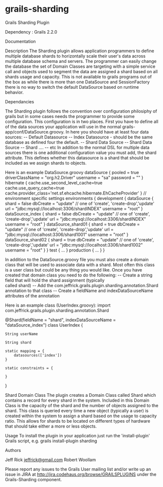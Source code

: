 grails-sharding
===============

Grails Sharding Plugin

Dependency : Grails 2.2.0

Documentation

Description
The Sharding plugin allows application programmers to define multiple database shards to horizontally scale their user's data across multiple database schema and servers. The programmer can easily change the database the set of Domain Classes are targeting with a simple service call and objects used to segment the data are assigned a shard based on all shards usage and capacity. This is not available to grails programs out of the box as while there is more than one DataSource and SessionFactory there is no way to switch the default DataSource based on runtime behavior.

Dependancies

The Sharding plugin follows the convention over configuration philosiphy of grails but in some cases needs the programmer to provide some configuration. This configuration is in two places.  First you have to define all of the data sources your application will use in the normal grails-app/conf/DataSource.groovy.  In here you should have at least four data sources:
     -- Default Datasource 
     -- Index Datasource - should be the same database as defined four the 
        default.
     -- Shard Data Source 
     -- Shard Data Source
     -- Shard ....
     -- etc
In addition to the normal DSL for multiple data sources there is one additional configuration value you must add, the shard attribute.  This defines whether this datasource is a shard that should be included as we assign shards to objects. 

Here is an example DataSource.groovy
dataSource {
	pooled = true
	driverClassName = "org.h2.Driver"
	username = "sa"
	password = ""
}
hibernate {
    cache.use_second_level_cache=true
    cache.use_query_cache=true
    cache.provider_class='net.sf.ehcache.hibernate.EhCacheProvider'
}
// environment specific settings
environments {
	development {
		dataSource {
                        shard = false
			dbCreate = "update" // one of 'create', 'create-drop','update'
			url = "jdbc:mysql://localhost:3306/shardINDEX"
                        username = "root"
		}
                dataSource_index {
                        shard = false
                        dbCreate = "update" // one of 'create', 'create-drop','update'
                        url = "jdbc:mysql://localhost:3306/shardINDEX"
                        username = "root"
                 }
                 dataSource_shard01 {
                         shard = true
                         dbCreate = "update" // one of 'create', 'create-drop','update'
                         url = "jdbc:mysql://localhost:3306/shard1001"
                         username = "root"
                 }
                 dataSource_shard02 {
                         shard = true
                         dbCreate = "update" // one of 'create', 'create-drop','update'
                         url = "jdbc:mysql://localhost:3306/shard1002"
                         username = "root"
                  }
	}
	test {
		...
	}
	production {
		...
	}
}

In addition to the DataSource.groovy file you must also create a domain class that will be used to associate data with a shard.  Most often this class is a user class but could be any thing you would like.  Once you have created that domain class you need to do the following:
           -- Create a string field that will hold the shard assignment (typically    
              called shard)
           -- Add the com.jeffrick.grails.plugin.sharding.annotation.Shard  
              annotation to that class
           -- Create a fieldName and indexDataSourceName attributes of the 
              annotation

Here is an example class (UserIndex.groovy):
import com.jeffrick.grails.plugin.sharding.annotation.Shard

@Shard(fieldName = "shard", indexDataSourceName = "dataSource_index")
class UserIndex {

    String userName
	 
    String shard

    static mapping = {
        datasources(['index'])
    }

    static constraints = {

    }
}


Shard Domain Class
The plugin creates a Domain Class called Shard which contains a record for every shard in the system. Included in this Domain Class is the capacity of the shard and the number of objects assigned to the shard. This class is queried every time a new object (typically a user) is created within the system to assign a shard based on the usage to capacity ratio. This allows for shards to be located on different types of hardware that should take either a more or less objects.

Usage
To install the plugin in your application just run the 'install-plugin' Grails script, e.g.
grails install-plugin sharding


Authors

Jeff Rick jeffrick@gmail.com
Robert Woollam

Please report any issues to the Grails User mailing list and/or write up an issue in JIRA at http://jira.codehaus.org/browse/GRAILSPLUGINS under the Grails-Sharding component.
